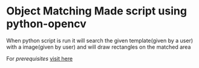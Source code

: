 # Object Matching Made script using python-opencv

When python script is run it will search the given template(given by a user) with a image(given by user) and will draw rectangles on the matched area

For *prerequisites* [visit here](https://github.com/Puranjay25/Object-Detection/blob/master/README.md)
